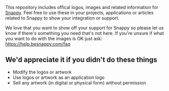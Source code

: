 This repository includes offical logos, images and related information for [Snappy](http://www.besnappy.com). Feel free to use these in your projects, applications or articles related to Snappy to show your integration or support.

We love that you want to show off your support for Snappy so please let us know if there's something you need that's not here. If you're unsure if what you want to do with the images is OK just ask: https://help.besnappy.com/faq

## We'd appreciate it if you didn't do these things

* Modify the logos or artwork
* Use logos or artwork as an application logo
* Sell any artwork (in digital or physical form) without permission

